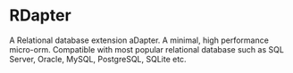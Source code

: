 # RDapter
 A Relational database extension aDapter. A minimal, high performance micro-orm.
 Compatible with most popular relational database such as SQL Server, Oracle, MySQL, PostgreSQL, SQLite etc.

